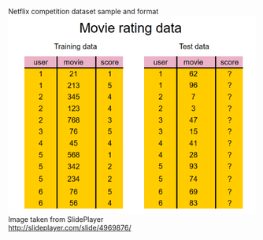 Netflix competition dataset sample and format
</br>
![](https://github.com/isaiMercado/Big-Data-Class-Projects/blob/master/Lab01_Hadoop/Images/netflix_dataset.png)
</br>
Image taken from SlidePlayer
</br>
http://slideplayer.com/slide/4969876/